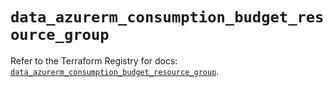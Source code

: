 # `data_azurerm_consumption_budget_resource_group`

Refer to the Terraform Registry for docs: [`data_azurerm_consumption_budget_resource_group`](https://registry.terraform.io/providers/hashicorp/azurerm/3.96.0/docs/data-sources/consumption_budget_resource_group).
